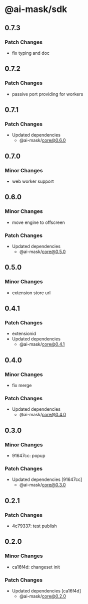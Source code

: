 # @ai-mask/sdk

## 0.7.3

### Patch Changes

- fix typing and doc

## 0.7.2

### Patch Changes

- passive port providing for workers

## 0.7.1

### Patch Changes

- Updated dependencies
  - @ai-mask/core@0.6.0

## 0.7.0

### Minor Changes

- web worker support

## 0.6.0

### Minor Changes

- move engine to offscreen

### Patch Changes

- Updated dependencies
  - @ai-mask/core@0.5.0

## 0.5.0

### Minor Changes

- extension store url

## 0.4.1

### Patch Changes

- extensionid
- Updated dependencies
  - @ai-mask/core@0.4.1

## 0.4.0

### Minor Changes

- fix merge

### Patch Changes

- Updated dependencies
  - @ai-mask/core@0.4.0

## 0.3.0

### Minor Changes

- 91647cc: popup

### Patch Changes

- Updated dependencies [91647cc]
  - @ai-mask/core@0.3.0

## 0.2.1

### Patch Changes

- 4c79337: test publish

## 0.2.0

### Minor Changes

- ca16f4d: changeset init

### Patch Changes

- Updated dependencies [ca16f4d]
  - @ai-mask/core@0.2.0
